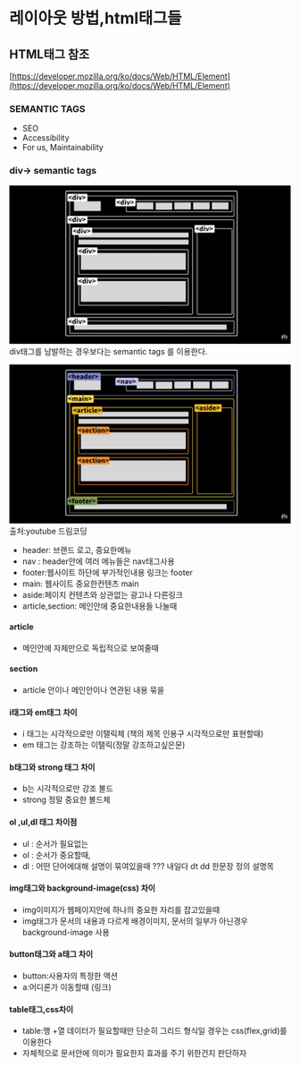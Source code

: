 # 레이아웃 방법,html태그들

## HTML태그 참조

[https://developer.mozilla.org/ko/docs/Web/HTML/Element](https://developer.mozilla.org/ko/docs/Web/HTML/Element)

### SEMANTIC TAGS

- SEO
- Accessibility
- For us, Maintainability

### div-> semantic tags

![](./assets/image-02.png)div태그를 남발하는 경우보다는 semantic tags 를 이용한다.

![](./assets/image-03.png)
출처:youtube 드림코딩

- header: 브랜드 로고, 중요한메뉴
- nav : header안에 여러 메뉴들은 nav태그사용
- footer:웹사이트 하단에 부가적인내용 링크는 footer
- main: 웹사이트 중요한컨텐츠 main
- aside:페이지 컨텐츠와 상관없는 광고나 다른링크
- article,section: 메인안에 중요한내용들 나눌때

#### article

- 메인안에 자체만으로 독립적으로 보여줄때

#### section

- article 안이나 메인안이나 연관된 내용 묶을

#### i태그와 em태그 차이

- i 태그는 시각적으로만 이탤릭체 (책의 제목 인용구 시각적으로만 표현할때)
- em 태그는 강조하는 이탤릭(정말 강조하고싶은문)

#### b태그와 strong 태그 차이

- b는 시각적으로만 강조 볼드
- strong 정말 중요한 볼드체

#### ol ,ul,dl 태그 차이점

- ul : 순서가 필요없는
- ol : 순서가 중요할때,
- dl : 어떤 단어에대해 설명이 묶여있을때 ??? 내일다 dt dd 한문장 정의 설명목

#### img태그와 background-image(css) 차이

- img이미지가 웹페이지안에 하나의 중요한 자리를 잡고있을때
- img태그가 문서의 내용과 다르게 배경이미지, 문서의 일부가 아닌경우 background-image 사용

#### button태그와 a태그 차이

- button:사용자의 특정한 액션
- a:어디론가 이동할때 (링크)

#### table태그,css차이

- table:행 +열 데이터가 필요할때만 단순히 그리드 형식일 경우는 css(flex,grid)를 이용한다
- 자체적으로 문서안에 의미가 필요한지 효과를 주기 위한건지 판단하자
